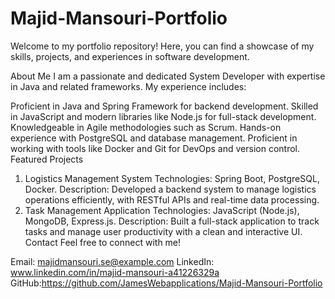 # Majid-Mansouri-Portfolio

Welcome to my portfolio repository! Here, you can find a showcase of my skills, projects, and experiences in software development.

About Me
I am a passionate and dedicated System Developer with expertise in Java and related frameworks. My experience includes:

Proficient in Java and Spring Framework for backend development.
Skilled in JavaScript and modern libraries like Node.js for full-stack development.
Knowledgeable in Agile methodologies such as Scrum.
Hands-on experience with PostgreSQL and database management.
Proficient in working with tools like Docker and Git for DevOps and version control.
Featured Projects
1. Logistics Management System
Technologies: Spring Boot, PostgreSQL, Docker.
Description: Developed a backend system to manage logistics operations efficiently, with RESTful APIs and real-time data processing.
2. Task Management Application
Technologies: JavaScript (Node.js), MongoDB, Express.js.
Description: Built a full-stack application to track tasks and manage user productivity with a clean and interactive UI.
Contact
Feel free to connect with me!

Email: majidmansouri.se@example.com
LinkedIn: www.linkedin.com/in/majid-mansouri-a41226329a 
GitHub:https://github.com/JamesWebapplications/Majid-Mansouri-Portfolio
